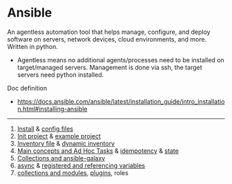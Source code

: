 # Ansible

 An agentless automation tool that helps manage, configure, and deploy software on servers, network devices, cloud environments, and more. Written in python.

- Agentless means no additional agents/processes need to be installed on target/managed servers. Management is done via ssh, the target servers need python installed.

 Doc definition
 - https://docs.ansible.com/ansible/latest/installation_guide/intro_installation.html#installing-ansible

---

1. [Install](https://github.com/vikchupak/Ansible/blob/main/install.md) & [config files](https://github.com/vikchupak/Ansible/blob/main/configFiles.md)
2. [Init project](https://github.com/vikchupak/Ansible/blob/main/initProject.md) & [example project](https://github.com/vikchupak/ansible_project/blob/main/README.md)
3. [Inventory file](https://github.com/vikchupak/Ansible/blob/main/inventory/inventoryFile.md) & [dynamic inventory](https://github.com/vikchupak/Ansible/blob/main/inventory/dynamicInventory.md)
4. [Main concepts and Ad Hoc Tasks](https://github.com/vikchupak/Ansible/blob/main/mainConcepts.md) & [idempotency](https://github.com/vikchupak/Ansible/blob/main/Idempotency.md) & [state](https://github.com/vikchupak/Ansible/blob/main/state.md)
5. [Collections and ansible-galaxy](https://github.com/vikchupak/Ansible/blob/main/modulesVsCollectionsVsPlugins.md)
6. [async](https://github.com/vikchupak/Ansible/blob/main/async.md) & [registered and referencing variables](https://github.com/vikchupak/Ansible/blob/main/variables.md)
7. [collections and modules](https://github.com/vikchupak/Ansible/blob/main/modulesVsCollectionsVsPlugins.md), [plugins](https://github.com/vikchupak/Ansible/blob/main/plugins.md), roles
